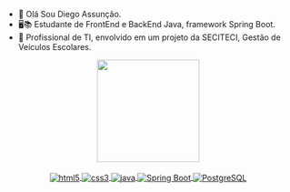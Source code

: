 - 👋 Olá Sou Diego Assunção.
- 🖥️📚 Estudante de FrontEnd e BackEnd Java, framework Spring Boot.
- 📖 Profissional de TI, envolvido em um projeto da SECITECI, Gestão de Veículos Escolares.
<div align="center">
  <a href="https://github.com/diegocbaleite">
  <img height="180em" src="https://github-readme-stats.vercel.app/api?username=diegocbaleite&show_icons=true&theme=dark&include_all_commits=true&count_private=true"/>
<div style="display: inline_block"><br>
  <img align="center" alt="html5" src="https://img.shields.io/badge/HTML5-E34F26?style=for-the-badge&logo=html5&logoColor=white" />
  <img align="center" alt="css3" src="https://img.shields.io/badge/CSS3-1572B6?style=for-the-badge&logo=css3&logoColor=white"/>
  <img align="center" alt="java" src="https://img.shields.io/badge/Java-ED8B00?style=for-the-badge&logo=openjdk&logoColor=white"/>
  <img align="center" alt="Spring Boot" src="https://img.shields.io/badge/Spring%20Boot-6DB33F?style=for-the-badge&logo=spring&logoColor=white"/>
  <img align="center" alt="PostgreSQL" src="https://img.shields.io/badge/PostgreSQL-336791?style=for-the-badge&logo=postgresql&logoColor=white"/>
   
</div>
</div>
